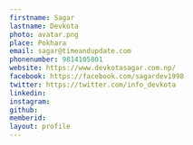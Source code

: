 ```yaml
---
firstname: Sagar 
lastname: Devkota 
photo: avatar.png 
place: Pokhara 
email: sagar@timeandupdate.com 
phonenumber: 9814105801 
website: https://www.devkotasagar.com.np/ 
facebook: https://facebook.com/sagardev1998 
twitter: https://twitter.com/info_devkota 
linkedin: 
instagram: 
github: 
memberid:
layout: profile
---
```


